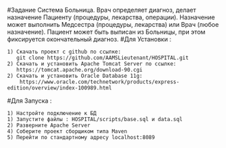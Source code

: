 
#Задание
Система Больница. Врач определяет диагноз, делает назначение Пациенту 
(процедуры, лекарства, операции). Назначение может выполнить Медсестра 
(процедуры, лекарства) или Врач (любое назначение). Пациент может быть 
выписан из Больницы, при этом фиксируется окончательный диагноз.
#Для Установки :

    1) Скачать проект с github по ссылке: 
       git clone https://github.com/AAMSLieutenant/HOSPITAL.git
    2) Скачать и установить Apache Tomcat Server по ссылке:
       https://tomcat.apache.org/download-90.cgi
    2) Скачать и установить Oracle Database 11g:
        https://www.oracle.com/technetwork/products/express-edition/overview/index-100989.html
    
#Для Запуска :

    1) Настройте подключение к БД
    1) Запустите файлы : HOSPITAL/scripts/base.sql и data.sql
    2) Разверните Apache Server
    4) Соберите проект сборщиком типа Maven
    5) Перейти по стандартному адресу localhost:8089
